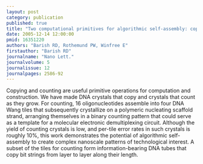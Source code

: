 ```yaml
---
layout: post
category: publication
published: true
title: "Two computational primitives for algorithmic self-assembly: copying and counting."
date: 2005-12-14 12:00:00
pmid: 16351220
authors: "Barish RD, Rothemund PW, Winfree E"
firstauthor: "Barish RD"
journalname: "Nano Lett."
journalvolume: 5
journalissue: 12
journalpages: 2586-92
---
```


Copying and counting are useful primitive operations for computation and construction. We have made DNA crystals that copy and crystals that count as they grow. For counting, 16 oligonucleotides assemble into four DNA Wang tiles that subsequently crystallize on a polymeric nucleating scaffold strand, arranging themselves in a binary counting pattern that could serve as a template for a molecular electronic demultiplexing circuit. Although the yield of counting crystals is low, and per-tile error rates in such crystals is roughly 10%, this work demonstrates the potential of algorithmic self-assembly to create complex nanoscale patterns of technological interest. A subset of the tiles for counting form information-bearing DNA tubes that copy bit strings from layer to layer along their length.

